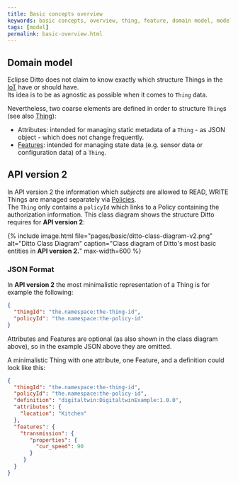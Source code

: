 ```yaml
---
title: Basic concepts overview
keywords: basic concepts, overview, thing, feature, domain model, model
tags: [model]
permalink: basic-overview.html
---
```


## Domain model

Eclipse Ditto does not claim to know exactly which structure Things in the 
<a href="#" data-toggle="tooltip" data-original-title="{{site.data.glossary.iot}}">IoT</a> have or should have.<br/>
Its idea is to be as agnostic as possible when it comes to `Thing` data.

Nevertheless, two coarse elements are defined in order to structure `Thing`s (see also [Thing](basic-thing.html)):
* Attributes: intended for managing static metadata of a `Thing` - as JSON object - which does not change frequently.
* [Features](basic-feature.html): intended for managing state data (e.g. sensor data or configuration data) of a `Thing`.

## API version 2

In API version 2 the information which _subjects_ are allowed to READ, WRITE Things are managed separately via
[Policies](basic-policy.html).<br />
The `Thing` only contains a `policyId` which links to a Policy containing the authorization information.
This class diagram shows the structure Ditto requires for **API version 2**:

{% include image.html file="pages/basic/ditto-class-diagram-v2.png" alt="Ditto Class Diagram"
 caption="Class diagram of Ditto's most basic entities in <b>API version 2.</b>" max-width=600 %}

### JSON Format

In **API version 2** the most minimalistic representation of a Thing is for example the following:

```json
{
  "thingId": "the.namespace:the-thing-id",
  "policyId": "the.namespace:the-policy-id"
}
```

Attributes and Features are optional (as also shown in the class diagram above), so in the example JSON above they are 
omitted.

A minimalistic Thing with one attribute, one Feature, and a definition could look like this:

```json
{
  "thingId": "the.namespace:the-thing-id",
  "policyId": "the.namespace:the-policy-id",
  "definition": "digitaltwin:DigitaltwinExample:1.0.0",
  "attributes": {
    "location": "Kitchen"
  },
  "features": {
    "transmission": {
       "properties": {
         "cur_speed": 90
       }
     }
  }
}
```
